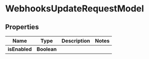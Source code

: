 

# WebhooksUpdateRequestModel


## Properties

| Name | Type | Description | Notes |
|------------ | ------------- | ------------- | -------------|
|**isEnabled** | **Boolean** |  |  |



